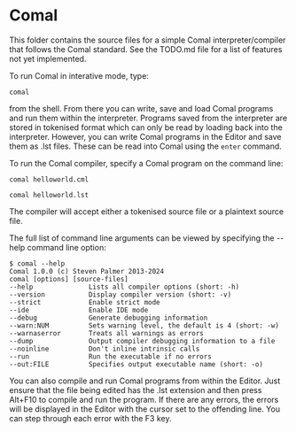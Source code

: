 # Comal

This folder contains the source files for a simple Comal interpreter/compiler
that follows the Comal standard. See the TODO.md file for a list of
features not yet implemented.

To run Comal in interative mode, type:

`comal`

from the shell. From there you can write, save and load Comal programs
and run them within the interpreter. Programs saved from the interpreter
are stored in tokenised format which can only be read by loading back into
the interpreter. However, you can write Comal programs in the Editor and
save them as .lst files. These can be read into Comal using the `enter`
command.

To run the Comal compiler, specify a Comal program on the command line:

`comal helloworld.cml`

`comal helloworld.lst`

The compiler will accept either a tokenised source file or a plaintext
source file.

The full list of command line arguments can be viewed by specifying the
--help command line option:

```
$ comal --help
Comal 1.0.0 (c) Steven Palmer 2013-2024
comal [options] [source-files]
--help              Lists all compiler options (short: -h)
--version           Display compiler version (short: -v)
--strict            Enable strict mode
--ide               Enable IDE mode
--debug             Generate debugging information
--warn:NUM          Sets warning level, the default is 4 (short: -w)
--warnaserror       Treats all warnings as errors
--dump              Output compiler debugging information to a file
--noinline          Don't inline intrinsic calls
--run               Run the executable if no errors
--out:FILE          Specifies output executable name (short: -o)
```

You can also compile and run Comal programs from within the Editor. Just
ensure that the file being edited has the .lst extension and then press
Alt+F10 to compile and run the program. If there are any errors, the
errors will be displayed in the Editor with the cursor set to the
offending line. You can step through each error with the F3 key.
